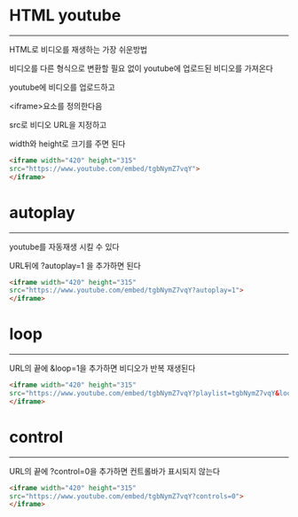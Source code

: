 # HTML youtube
---------------------
HTML로 비디오를 재생하는 가장 쉬운방법

비디오를 다른 형식으로 변환할 필요 없이 youtube에 업로드된 비디오를 가져온다

youtube에 비디오를 업로드하고

\<iframe>요소를 정의한다음

src로 비디오 URL을 지정하고

width와 height로 크기를 주면 된다
```html
<iframe width="420" height="315"
src="https://www.youtube.com/embed/tgbNymZ7vqY">
</iframe>
```

# autoplay
----------------------
youtube를 자동재생 시킬 수 있다

URL뒤에 ?autoplay=1 을 추가하면 된다

```html
<iframe width="420" height="315"
src="https://www.youtube.com/embed/tgbNymZ7vqY?autoplay=1">
</iframe>
```

# loop
---------------
URL의 끝에 &loop=1을 추가하면 비디오가 반복 재생된다

```html
<iframe width="420" height="315"
src="https://www.youtube.com/embed/tgbNymZ7vqY?playlist=tgbNymZ7vqY&loop=1">
</iframe>
```

# control
-----------------
URL의 끝에 ?control=0을 추가하면 컨트롤바가 표시되지 않는다

```html
<iframe width="420" height="315"
src="https://www.youtube.com/embed/tgbNymZ7vqY?controls=0">
</iframe>
```
